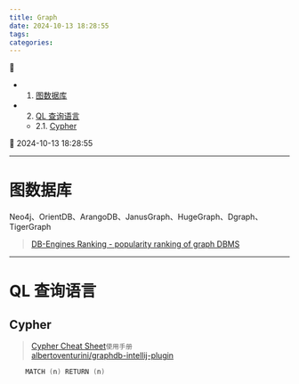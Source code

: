 ```yaml
---
title: Graph
date: 2024-10-13 18:28:55
tags: 
categories: 
---
```



💠

- 1. [图数据库](#图数据库)
- 2. [QL 查询语言](#ql-查询语言)
    - 2.1. [Cypher](#cypher)

💠 2024-10-13 18:28:55
****************************************
# 图数据库

Neo4j、OrientDB、ArangoDB、JanusGraph、HugeGraph、Dgraph、TigerGraph

> [DB-Engines Ranking - popularity ranking of graph DBMS](https://db-engines.com/en/ranking/graph+dbms)  

************************

# QL 查询语言
## Cypher
> [Cypher Cheat Sheet](https://neo4j.com/docs/cypher-cheat-sheet/5/aura-dbe/)`使用手册`  
> [albertoventurini/graphdb-intellij-plugin](https://github.com/albertoventurini/graphdb-intellij-plugin)  

```c
    MATCH (n) RETURN (n)
```